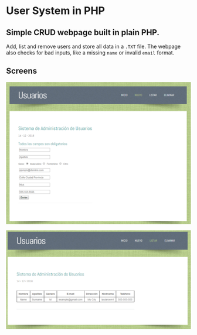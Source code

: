 # User System in PHP

## Simple CRUD webpage built in plain PHP.

Add, list and remove users and store all data in a `.TXT` file.
The webpage also checks for bad inputs, like a missing `name` or invalid `email` format.

## Screens

![Add](screens/add.png)

![List](screens/list.png)